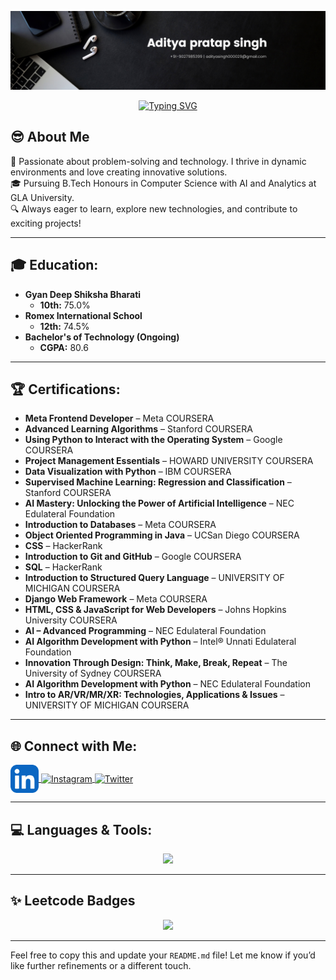 <p align="center">
  <img src="Black Minimal Motivation Quote LinkedIn Banner.png" alt="Aditya">
</p>

<p align="center">
 <a href="https://git.io/typing-svg"><img src="https://readme-typing-svg.herokuapp.com?font=Special+Elite&duration=3000&pause=1000&center=true&width=435&lines=Hey%2C+My+name+is+Aditya+Pratap+Singh%F0%9F%98%81!;Welcome+to+my+Github+profile" alt="Typing SVG" /></a>
</p>

## 😎 About Me
🚀 Passionate about problem-solving and technology. I thrive in dynamic environments and love creating innovative solutions.  
🎓 Pursuing B.Tech Honours in Computer Science with AI and Analytics at GLA University.  
🔍 Always eager to learn, explore new technologies, and contribute to exciting projects!

---

## 🎓 Education:
- **Gyan Deep Shiksha Bharati**
  - **10th:** 75.0% 
- **Romex International School**
  - **12th:** 74.5% 
- **Bachelor's of Technology (Ongoing)**
  - **CGPA:** 80.6  

---

## 🏆 Certifications:
- **Meta Frontend Developer** – Meta COURSERA  
- **Advanced Learning Algorithms** – Stanford COURSERA  
- **Using Python to Interact with the Operating System** – Google COURSERA  
- **Project Management Essentials** – HOWARD UNIVERSITY COURSERA  
- **Data Visualization with Python** – IBM COURSERA  
- **Supervised Machine Learning: Regression and Classification** – Stanford COURSERA  
- **AI Mastery: Unlocking the Power of Artificial Intelligence** – NEC Edulateral Foundation  
- **Introduction to Databases** – Meta COURSERA  
- **Object Oriented Programming in Java** – UCSan Diego COURSERA  
- **CSS** – HackerRank  
- **Introduction to Git and GitHub** – Google COURSERA 
- **SQL** – HackerRank  
- **Introduction to Structured Query Language** – UNIVERSITY OF MICHIGAN COURSERA
- **Django Web Framework** – Meta COURSERA  
- **HTML, CSS & JavaScript for Web Developers** – Johns Hopkins University COURSERA  
- **AI – Advanced Programming** – NEC Edulateral Foundation  
- **AI Algorithm Development with Python** – Intel® Unnati Edulateral Foundation  
- **Innovation Through Design: Think, Make, Break, Repeat** – The University of Sydney COURSERA  
- **AI Algorithm Development with Python** – NEC Edulateral Foundation  
- **Intro to AR/VR/MR/XR: Technologies, Applications & Issues** – UNIVERSITY OF MICHIGAN COURSERA  

---

## 🌐 Connect with Me:
<a href="https://www.linkedin.com/in/aditya-pratap-singh-411478289/" target="blank">
  <img align="center" src="https://raw.githubusercontent.com/tandpfun/skill-icons/47e2fb9bc1353315f589ad5ce992b4f7debf2e48/icons/LinkedIn.svg" alt="LinkedIn" height="45" width="45" />
</a>

<a href="https://www.instagram.com/its_aditya243?igsh=ejQwYWp5bHU1aDdz&utm_source=qr" target="blank">
  <img align="center" src="https://skillicons.dev/icons?i=instagram" alt="Instagram" height="45" width="45" />
</a>
<a href="mailto:adityasingh000029@gmail.com" target="blank">
  <img align="center" src="https://skillicons.dev/icons?i=twitter" alt="Twitter" height="45" width="45" />
</a>
<!-- <a href="mailto:adityasingh000029@gmail.com" target="blank">
  <img align="center" src="https://skillicons.dev/icons?i=facebook" alt="Facebook" height="45" width="45" />
</a> -->


---

## 💻 Languages & Tools:
<p align="center">
  <a href="https://skillicons.dev">
    <img src="https://skillicons.dev/icons?i=html,css,js,py,mysql,java,php,bootstrap,django,react,git,github&perline=4" />
  </a>
</p>

---
## ✨ Leetcode Badges
<p align="center">
  <img src="https://leetcode-badge-showcase.vercel.app/api?username=its_aditya243&theme=nightowl&animated=true&filter=all" />
</p>

---
Feel free to copy this and update your `README.md` file! Let me know if you’d like further refinements or a different touch.
